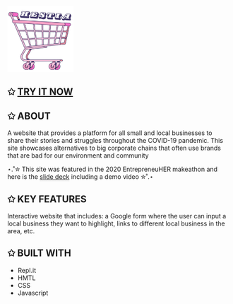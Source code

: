<img src="logo.png" alt="isolated" width="150"/>

## ✩ [TRY IT NOW](https://10c345fa-d1df-4383-a520-5fcbf0d9b645-00-1fplx2t4j39p3.kirk.replit.dev/)

## ✩ ABOUT
A website that provides a platform for all small and local businesses to share their stories and struggles throughout the COVID-19 pandemic. 
This site showcases alternatives to big corporate chains that often use brands that are bad for our environment and community

⋆.˚✮ This site was featured in the 2020 EntrepreneuHER makeathon and here is the [slide deck](https://docs.google.com/presentation/d/1O6xAehsDkY9TCV0kDKdkEnHyTdMjVLPEJr_BmQJK1yk/edit?usp=sharing) including a demo video ✮˚.⋆

## ✩ KEY FEATURES
Interactive website that includes: a Google form where the user can input a local business they want to highlight, 
links to different local business in the area, etc.

## ✩ BUILT WITH
- Repl.it
- HMTL 
- CSS
- Javascript

